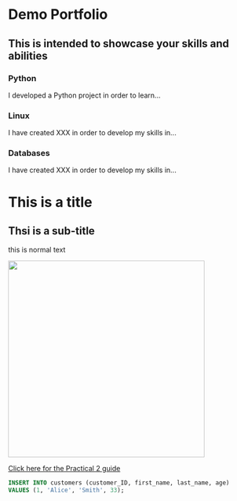 # Demo Portfolio

## This is intended to showcase your skills and abilities

### Python

I developed a Python project in order to learn...

### Linux

I have created XXX in order to develop my skills in...

### Databases

I have created XXX in order to develop my skills in...

# This is a title

## Thsi is a sub-title

this is normal text

<img src="img/data_types.jpg" width="400" />

[Click here for the Practical 2 guide](URL)

```sql
INSERT INTO customers (customer_ID, first_name, last_name, age) 
VALUES (1, 'Alice', 'Smith', 33);
```
